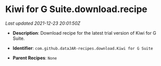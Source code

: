 # Kiwi for G Suite.download.recipe

_Last updated 2021-12-23 20:01:50Z_

- **Description**: Download recipe for the latest trial version of Kiwi for G Suite.

- **Identifier**: `com.github.dataJAR-recipes.download.Kiwi for G Suite`

- **Parent Recipes**: `None`
